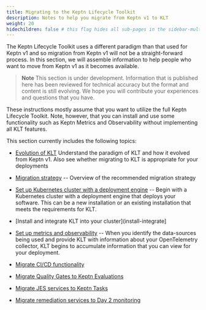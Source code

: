 ```yaml
---
title: Migrating to the Keptn Lifecycle Toolkit
description: Notes to help you migrate from Keptn v1 to KLT
weight: 20
hidechildren: false # this flag hides all sub-pages in the sidebar-multicard.html
---
```


The Keptn Lifecycle Toolkit uses a different paradigm
than that used for Keptn v1
and so migration from Keptn v1 will not be a straight-forward process.
In this section, we will assemble information to help people
who want to move from Keptn v1 as it becomes available.

> **Note**
This section is under development.
Information that is published here has been reviewed for technical accuracy
but the format and content is still evolving.
We hope you will contribute your experiences
and questions that you have.

These instructions mostly assume that you want to utilize
the full Keptn Lifecycle Toolkit.
Note, however, that you can install and use some functionality
such as Keptn Metrics and Observability
without implementing all KLT features.

This section currently includes the following topics:

* [Evolution of KLT](evolution-klt)
  Understand the paradigm of KLT and how it evolved from Keptn v1.
  Also see whether migrating to KLT is appropriate for your deployments

* [Migration strategy](strategy) --
  Overview of the recommended migration strategy

* [Set up Kubernetes cluster with a deployment engine](setup) --
  Begin with a Kubernetes cluster with a deployment engine
  that deploys your software.
  This can be a new installation or an existing installation
  that meets the requirements for KLT.

* [Install and integrate KLT into your cluster](install-integrate]

* [Set up metrics and observability](metrics-observe) --
  When you identify the data-sources being used
  and provide KLT with information about your OpenTelemetry collector,
  KLT begins to accumulate information that you can view
  for your deployment.

* [Migrate CI/CD functionality](cicd)

* [Migrate Quality Gates to Keptn Evaluations](evaluations)

* [Migrate JES services to Keptn Tasks](jes)

* [Migrate remediation services to Day 2 monitoring](day2)
